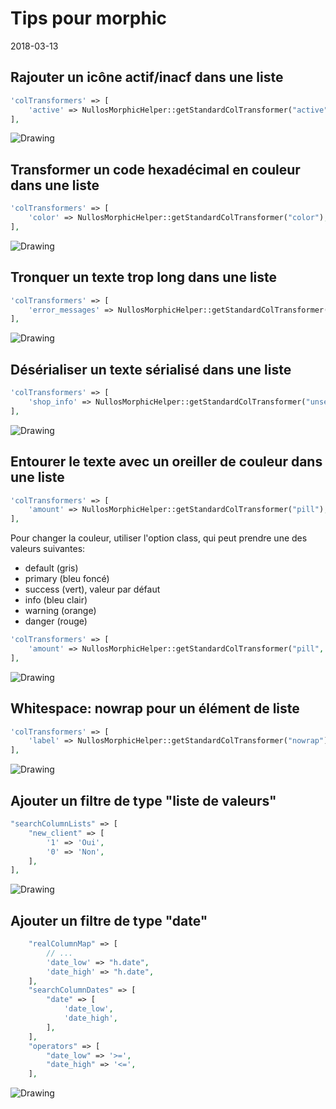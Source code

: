 Tips pour morphic
========================
2018-03-13



Rajouter un icône actif/inacf dans une liste
---------------

```php
'colTransformers' => [
    'active' => NullosMorphicHelper::getStandardColTransformer("active"),
],
```


<img src="image/morphic-active-inactive.png" alt="Drawing"/>




Transformer un code hexadécimal en couleur dans une liste
---------------

```php
'colTransformers' => [
    'color' => NullosMorphicHelper::getStandardColTransformer("color"),
],
```

<img src="image/morphic-list-color.png" alt="Drawing"/>



Tronquer un texte trop long dans une liste
---------------

```php
'colTransformers' => [
    'error_messages' => NullosMorphicHelper::getStandardColTransformer("toolong"),
],
```

<img src="image/morphic-toolong.png" alt="Drawing"/>




Désérialiser un texte sérialisé dans une liste
---------------

```php
'colTransformers' => [
    'shop_info' => NullosMorphicHelper::getStandardColTransformer("unserialize"),
],
```

<img src="image/morphic-unserialize.png" alt="Drawing"/>


Entourer le texte avec un oreiller de couleur dans une liste
---------------

```php
'colTransformers' => [
    'amount' => NullosMorphicHelper::getStandardColTransformer("pill"),
],
```

Pour changer la couleur, utiliser l'option class, qui peut prendre une des valeurs suivantes:

- default (gris)
- primary (bleu foncé)
- success (vert), valeur par défaut
- info (bleu clair)
- warning (orange)
- danger (rouge)

```php
'colTransformers' => [
    'amount' => NullosMorphicHelper::getStandardColTransformer("pill", ["class" => "success"]),
],
```

<img src="image/morphic-pill.png" alt="Drawing"/>



Whitespace: nowrap pour un élément de liste
---------------

```php
'colTransformers' => [
    'label' => NullosMorphicHelper::getStandardColTransformer("nowrap"),
],
```


<img src="image/morphic-nowrap.png" alt="Drawing"/>






Ajouter un filtre de type "liste de valeurs"
---------------

```php
"searchColumnLists" => [
    "new_client" => [
        '1' => 'Oui',
        '0' => 'Non',
    ],
],
```


<img src="image/morphic-filter-list.png" alt="Drawing"/>



Ajouter un filtre de type "date"
---------------

```php
    "realColumnMap" => [
        // ...
        'date_low' => "h.date",
        'date_high' => "h.date",
    ],
    "searchColumnDates" => [
        "date" => [
            'date_low',
            'date_high',
        ],
    ],
    "operators" => [
        "date_low" => '>=',
        "date_high" => '<=',
    ],
```


<img src="image/morphic-filter-date.png" alt="Drawing"/>
